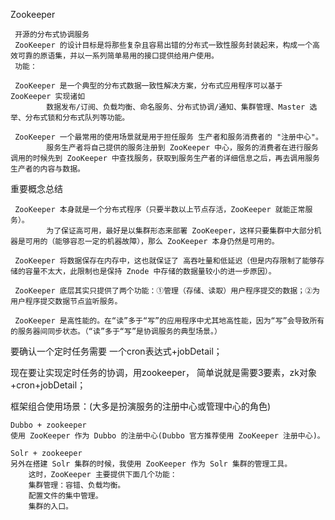 Zookeeper
     
     开源的分布式协调服务
     ZooKeeper 的设计目标是将那些复杂且容易出错的分布式一致性服务封装起来，构成一个高效可靠的原语集，并以一系列简单易用的接口提供给用户使用。
     功能：
     
     ZooKeeper 是一个典型的分布式数据一致性解决方案，分布式应用程序可以基于 ZooKeeper 实现诸如
            数据发布/订阅、负载均衡、命名服务、分布式协调/通知、集群管理、Master 选举、分布式锁和分布式队列等功能。
     
     ZooKeeper 一个最常用的使用场景就是用于担任服务 生产者和服务消费者的 "注册中心"。
            服务生产者将自己提供的服务注册到 ZooKeeper 中心，服务的消费者在进行服务调用的时候先到 ZooKeeper 中查找服务，获取到服务生产者的详细信息之后，再去调用服务生产者的内容与数据。
        
重要概念总结
   
     ZooKeeper 本身就是一个分布式程序（只要半数以上节点存活，ZooKeeper 就能正常服务）。
            为了保证高可用，最好是以集群形态来部署 ZooKeeper，这样只要集群中大部分机器是可用的（能够容忍一定的机器故障），那么 ZooKeeper 本身仍然是可用的。
    
     ZooKeeper 将数据保存在内存中，这也就保证了 高吞吐量和低延迟（但是内存限制了能够存储的容量不太大，此限制也是保持 Znode 中存储的数据量较小的进一步原因）。

     ZooKeeper 底层其实只提供了两个功能：①管理（存储、读取）用户程序提交的数据；②为用户程序提交数据节点监听服务。

     ZooKeeper 是高性能的。在“读”多于“写”的应用程序中尤其地高性能，因为“写”会导致所有的服务器间同步状态。（“读”多于“写”是协调服务的典型场景。）

要确认一个定时任务需要 一个cron表达式+jobDetail；

现在要让实现定时任务的协调，用zookeeper，
简单说就是需要3要素，zk对象+cron+jobDetail；





































框架组合使用场景：(大多是扮演服务的注册中心或管理中心的角色)
    
    Dubbo + zookeeper
    使用 ZooKeeper 作为 Dubbo 的注册中心(Dubbo 官方推荐使用 ZooKeeper 注册中心)。   
    
    Solr + zookeeper
    另外在搭建 Solr 集群的时候，我使用 ZooKeeper 作为 Solr 集群的管理工具。
        这时，ZooKeeper 主要提供下面几个功能：
        集群管理：容错、负载均衡。
        配置文件的集中管理。
        集群的入口。


